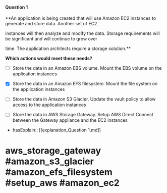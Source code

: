 #### Question  1

**An application is being created that will use Amazon EC2 instances to generate and store data. Another set of EC2

instances will then analyze and modify the data. Storage requirements will be significant and will continue to grow over

time. The application architects require a storage solution.**

**Which actions would meet these needs?**

- [ ] Store the data in an Amazon EBS volume. Mount the EBS volume on the application instances

- [x] Store the data in an Amazon EFS filesystem. Mount the file system on the application instances

- [ ] Store the data in Amazon S3 Glacier. Update the vault policy to allow access to the application instances

- [ ] Store the data in AWS Storage Gateway. Setup AWS Direct Connect between the Gateway appliance and the EC2 instances

- hasExplain:: [[explanation_Question  1.md]]

# aws_storage_gateway #amazon_s3_glacier #amazon_efs_filesystem #setup_aws #amazon_ec2
